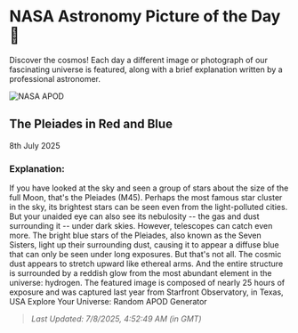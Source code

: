 
  # NASA Astronomy Picture of the Day 🌌

  Discover the cosmos! Each day a different image or photograph of our fascinating universe is featured, along with a brief explanation written by a professional astronomer.

![NASA APOD](https://apod.nasa.gov/apod/image/2507/Pleiades_Kayali_2560.jpg)

## The Pleiades in Red and Blue

8th July 2025

### Explanation: 

If you have looked at the sky and seen a group of stars about the size of the full Moon, that's the Pleiades (M45). Perhaps the most famous star cluster in the sky, its brightest stars can be seen even from the light-polluted cities. But your unaided eye can also see its nebulosity -- the gas and dust surrounding it -- under dark skies. However, telescopes can catch even more. The bright blue stars of the Pleiades, also known as the Seven Sisters, light up their surrounding dust, causing it to appear a diffuse blue that can only be seen under long exposures. But that's not all. The cosmic dust appears to stretch upward like ethereal arms. And the entire structure is surrounded by a reddish glow from the most abundant element in the universe: hydrogen. The featured image is composed of nearly 25 hours of exposure and was captured last year from Starfront Observatory, in Texas, USA  Explore Your Universe: Random APOD Generator

> _Last Updated: 7/8/2025, 4:52:49 AM (in GMT)_
